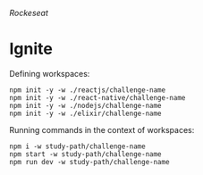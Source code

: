 _Rockeseat_

# Ignite

Defining workspaces:

```
npm init -y -w ./reactjs/challenge-name
npm init -y -w ./react-native/challenge-name
npm init -y -w ./nodejs/challenge-name
npm init -y -w ./elixir/challenge-name
```

Running commands in the context of workspaces:

```
npm i -w study-path/challenge-name
npm start -w study-path/challenge-name
npm run dev -w study-path/challenge-name
```
